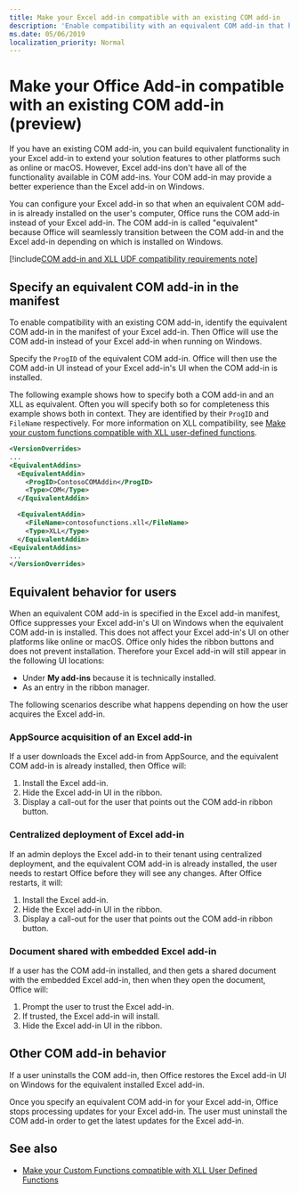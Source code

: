 ```yaml
---
title: Make your Excel add-in compatible with an existing COM add-in
description: 'Enable compatibility with an equivalent COM add-in that has the same functionality as your Excel add-in'
ms.date: 05/06/2019
localization_priority: Normal
---
```


# Make your Office Add-in compatible with an existing COM add-in (preview)

If you have an existing COM add-in, you can build equivalent functionality in your Excel add-in to extend your solution features to other platforms such as online or macOS. However, Excel add-ins don't have all of the functionality available in COM add-ins. Your COM add-in may provide a better experience than the Excel add-in on Windows.

You can configure your Excel add-in so that when an equivalent COM add-in is already installed on the user's computer, Office runs the COM add-in instead of your Excel add-in. The COM add-in is called "equivalent" because Office will seamlessly transition between the COM add-in and the Excel add-in depending on which is installed on Windows.

[!include[COM add-in and XLL UDF compatibility requirements note](../includes/xll-compatibility-note.md)]

## Specify an equivalent COM add-in in the manifest

To enable compatibility with an existing COM add-in, identify the equivalent COM add-in in the manifest of your Excel add-in. Then Office will use the COM add-in instead of your Excel add-in when running on Windows.

Specify the `ProgID` of the equivalent COM add-in. Office will then use the COM add-in UI instead of your Excel add-in's UI when the COM add-in is installed.

The following example shows how to specify both a COM add-in and an XLL as equivalent. Often you will specify both so for completeness this example shows both in context. They are identified by their `ProgID` and `FileName` respectively. For more information on XLL compatibility, see [Make your custom functions compatible with XLL user-defined functions](../excel/make-custom-functions-compatible-with-xll-udf.md).

```xml
<VersionOverrides>
...
<EquivalentAddins>
  <EquivalentAddin>
    <ProgID>ContosoCOMAddin</ProgID>
    <Type>COM</Type>
  </EquivalentAddin>

  <EquivalentAddin>
    <FileName>contosofunctions.xll</FileName>
    <Type>XLL</Type>
  </EquivalentAddin>
<EquivalentAddins>
...
</VersionOverrides>
```

## Equivalent behavior for users

When an equivalent COM add-in is specified in the Excel add-in manifest, Office suppresses your Excel add-in's UI on Windows when the equivalent COM add-in is installed. This does not affect your Excel add-in's UI on other platforms like online or macOS. Office only hides the ribbon buttons and does not prevent installation. Therefore your Excel add-in will still appear in the following UI locations:

- Under **My add-ins** because it is technically installed.
- As an entry in the ribbon manager.

The following scenarios describe what happens depending on how the user acquires the Excel add-in.

### AppSource acquisition of an Excel add-in

If a user downloads the Excel add-in from AppSource, and the equivalent COM add-in is already installed, then Office will:

1. Install the Excel add-in.
2. Hide the Excel add-in UI in the ribbon.
3. Display a call-out for the user that points out the COM add-in ribbon button.

### Centralized deployment of Excel add-in

If an admin deploys the Excel add-in to their tenant using centralized deployment, and the equivalent COM add-in is already installed, the user needs to restart Office before they will see any changes. After Office restarts, it will:

1. Install the Excel add-in.
2. Hide the Excel add-in UI in the ribbon.
3. Display a call-out for the user that points out the COM add-in ribbon button.

### Document shared with embedded Excel add-in

If a user has the COM add-in installed, and then gets a shared document with the embedded Excel add-in, then when they open the document, Office will:

1. Prompt the user to trust the Excel add-in.
2. If trusted, the Excel add-in will install.
3. Hide the Excel add-in UI in the ribbon.

## Other COM add-in behavior

If a user uninstalls the COM add-in, then Office restores the Excel add-in UI on Windows for the equivalent installed Excel add-in.

Once you specify an equivalent COM add-in for your Excel add-in, Office stops processing updates for your Excel add-in. The user must uninstall the COM add-in order to get the latest updates for the Excel add-in.

## See also

- [Make your Custom Functions compatible with XLL User Defined Functions](../excel/make-custom-functions-compatible-with-xll-udf.md)
